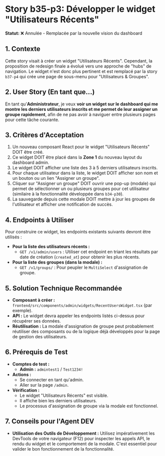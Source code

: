 # Story b35-p3: Développer le widget "Utilisateurs Récents"

**Statut:** ❌ Annulée - Remplacée par la nouvelle vision du dashboard

## 1. Contexte

Cette story visait à créer un widget "Utilisateurs Récents". Cependant, la proposition de redesign finale a évolué vers une approche de "hubs" de navigation. Le widget n'est donc plus pertinent et est remplacé par la story `b37-p4` qui crée une page de sous-menu pour "Utilisateurs & Groupes".

## 2. User Story (En tant que...)

En tant qu'**Administrateur**, je veux **voir un widget sur le dashboard qui me montre les derniers utilisateurs inscrits et me permet de leur assigner un groupe rapidement**, afin de ne pas avoir à naviguer entre plusieurs pages pour cette tâche courante.

## 3. Critères d'Acceptation

1.  Un nouveau composant React pour le widget "Utilisateurs Récents" DOIT être créé.
2.  Ce widget DOIT être placé dans la **Zone 1** du nouveau layout du dashboard admin.
3.  Le widget DOIT afficher une liste des 3 à 5 derniers utilisateurs inscrits.
4.  Pour chaque utilisateur dans la liste, le widget DOIT afficher son nom et un bouton ou un lien "Assigner un groupe".
5.  Cliquer sur "Assigner un groupe" DOIT ouvrir une pop-up (modale) qui permet de sélectionner un ou plusieurs groupes pour cet utilisateur (similaire à la fonctionnalité développée dans `b34-p30`).
6.  La sauvegarde depuis cette modale DOIT mettre à jour les groupes de l'utilisateur et afficher une notification de succès.

## 4. Endpoints à Utiliser

Pour construire ce widget, les endpoints existants suivants devront être utilisés :

-   **Pour la liste des utilisateurs récents :**
    -   `GET /v1/admin/users` : Utiliser cet endpoint en triant les résultats par date de création (`created_at`) pour obtenir les plus récents.
-   **Pour la liste des groupes (dans la modale) :**
    -   `GET /v1/groups/` : Pour peupler le `MultiSelect` d'assignation de groupe.

## 5. Solution Technique Recommandée

-   **Composant à créer :** `frontend/src/components/admin/widgets/RecentUsersWidget.tsx` (par exemple).
-   **API :** Le widget devra appeler les endpoints listés ci-dessus pour récupérer ses données.
-   **Réutilisation :** La modale d'assignation de groupe peut probablement réutiliser des composants ou de la logique déjà développés pour la page de gestion des utilisateurs.

## 6. Prérequis de Test

- **Comptes de test :**
  - **Admin :** `admintest1` / `Test1234!`
- **Actions :**
  - Se connecter en tant qu'admin.
  - Aller sur la page `/admin`.
- **Vérification :**
  - Le widget "Utilisateurs Récents" est visible.
  - Il affiche bien les derniers utilisateurs.
  - Le processus d'assignation de groupe via la modale est fonctionnel.

## 7. Conseils pour l'Agent DEV

- **Utilisation des Outils de Développement :** Utilisez impérativement les DevTools de votre navigateur (F12) pour inspecter les appels API, le rendu du widget et le comportement de la modale. C'est essentiel pour valider le bon fonctionnement de la fonctionnalité.

